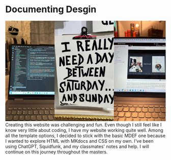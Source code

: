 # Documenting Desgin 

![Code-image](../images/Code-design.png)
Creating this website was challenging and fun. 
Even though I still feel like I know very little about coding, I have my website working quite well. 
Among all the template options, I decided to stick with the basic MDEF one because I wanted to explore HTML with MKdocs and CSS on my own. I've been using ChatGPT, Squidfunk, and my classmates' notes and help. I will continue on this journey throughout the masters.


